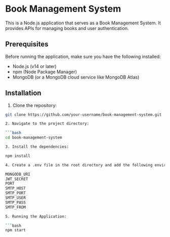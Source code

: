# Book Management System

This is a Node.js application that serves as a Book Management System. It provides APIs for managing books and user authentication.

## Prerequisites

Before running the application, make sure you have the following installed:

- Node.js (v14 or later)
- npm (Node Package Manager)
- MongoDB (or a MongoDB cloud service like MongoDB Atlas)

## Installation

1. Clone the repository:

```bash
git clone https://github.com/your-username/book-management-system.git

2. Navigate to the project directory:

```bash
cd book-management-system

3. Install the dependencies:

npm install

4. Create a .env file in the root directory and add the following environment variables:

MONGODB_URI
JWT_SECRET
PORT
SMTP_HOST
SMTP_PORT
SMTP_USER
SMTP_PASS
SMTP_FROM

5. Running the Application:

```bash
npm start

